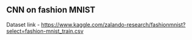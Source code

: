 ## CNN on fashion MNIST

Dataset link - https://www.kaggle.com/zalando-research/fashionmnist?select=fashion-mnist_train.csv
